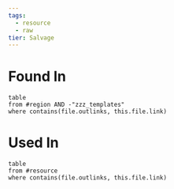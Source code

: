 ```yaml
---
tags:
  - resource
  - raw
tier: Salvage
---
```

# Found In
```dataview
table
from #region AND -"zzz_templates"
where contains(file.outlinks, this.file.link) 
```
# Used In
```dataview
table
from #resource
where contains(file.outlinks, this.file.link)
```